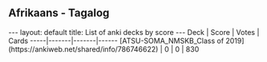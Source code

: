 <h2>Afrikaans  -  Tagalog</h2>
---
layout: default
title: List of anki decks by score
---
Deck | Score | Votes | Cards
-----|-------|-------|------
[ATSU-SOMA_NMSKB_Class of 2019](https://ankiweb.net/shared/info/786746622) | 0 | 0 | 830
